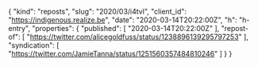 {
  "kind": "reposts",
  "slug": "2020/03/i4tvl",
  "client_id": "https://indigenous.realize.be",
  "date": "2020-03-14T20:22:00Z",
  "h": "h-entry",
  "properties": {
    "published": [
      "2020-03-14T20:22:00Z"
    ],
    "repost-of": [
      "https://twitter.com/alicegoldfuss/status/1238896139295797253"
    ],
    "syndication": [
      "https://twitter.com/JamieTanna/status/1251560357484810246"
    ]
  }
}
